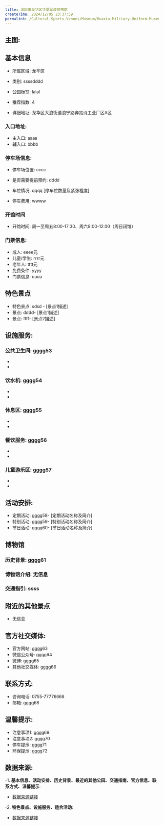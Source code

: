 ```yaml
---
title: 深圳市龙华区华夏军装博物馆
createTime: 2024/12/05 23:37:59
permalink: /Cultural-Sports-Venues/Museum/Huaxia-Military-Uniform-Museum,-Longhua-District-Shenzhen/
---
```


## 主图:
<ImageCard
image="https://cn.bing.com/th?id=OHR.AlfanzinaLighthouse_ZH-CN9704515669_1920x1080.webp"
title= "深圳市龙华区华夏军装博物馆"
description= ""
date="2024/12/05"
href="/"
author="市文化广电旅游体育局"
/>
## 基本信息

- 所属区域: 龙华区

- 类别: ssssdddd

- 公园标签: lalal

- 推荐指数: 4

- 详细地址: 龙华区大浪街道浪宁路奔霓诗工业厂区A区

### 入口地址:
- 主入口: aaaa
- 辅入口: bbbb
### 停车场信息:
- 停车场位置: cccc

- 是否需要提前预约: dddd

- 车位情况: qqqq [停车位数量及紧张程度]

- 停车费用: wwww

### 开馆时间
- 开馆时间: 周一至周五8:00-17:30、周六9:00-12:00（周日闭馆）

### 门票信息:
- 成人: eeee元
- 儿童/学生: rrrr元
- 老年人: tttt元
- 免费条件: yyyy
- 门票信息: uuuu
## 特色景点
- 特色景点: sdsd - [景点1描述]
- 景点: dddd- [景点1描述]
- 景点: ffff- [景点2描述]
## 设施服务:
### 公共卫生间: gggg53
- 
- 
### 饮水机: gggg54
- 
- 
### 休息区: gggg55
- 
- 
### 餐饮服务: gggg56
- 
- 
### 儿童游乐区: gggg57
- 
- 
## 活动安排:
- 定期活动: gggg58- [定期活动名称及简介]
- 特别活动: gggg59- [特别活动名称及简介]
- 节日活动: gggg60- [节日活动名称及简介]
## 博物馆
### 历史背景: gggg61
### 博物馆介绍: 无信息
### 交通指引: ssss

## 附近的其他景点
- 无信息

## 官方社交媒体:
- 官方网站: gggg63
- 微信公众号: gggg64
- 微博: gggg65
- 其他社交媒体: gggg66

## 联系方式:
- 咨询电话: 0755-77776666
- 邮箱: gggg68

## 温馨提示:
- 注意事项1: gggg69
- 注意事项2: gggg70
- 停车提示: gggg71
- 环保提示: gggg72

## 数据来源:
-1. **基本信息、活动安排、历史背景、最近的其他公园、交通指南、官方信息、联系方式、温馨提示**:
- [数据来源链接](http://wtl.sz.gov.cn/ggfw/whl/bwgylb/index.html)

-2. **特色景点、设施服务、适合活动**:
- [数据来源链接](http://wtl.sz.gov.cn/ggfw/whl/bwgylb/index.html)

